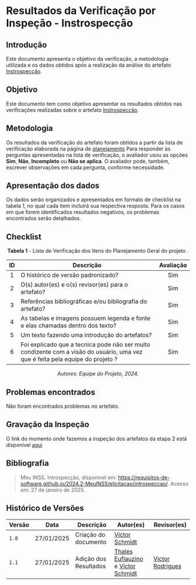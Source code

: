 # Resultados da Verificação por Inspeção - Instrospecção

## Introdução

Este documento apresenta o objetivo da verificação, a metodologia utilizada e os dados obtidos após a realização da análise do artefato [Instrospecção](https://requisitos-de-software.github.io/2024.2-MeuINSS/elicitacao/introspeccao/).

## Objetivo

Este documento tem como objetivo apresentar os resultados obtidos nas verificações realizadas sobre o artefato [Instrospecção](https://requisitos-de-software.github.io/2024.2-MeuINSS/elicitacao/introspeccao/).

## Metodologia

Os resultados da verificação do artefato foram obtidos a partir da lista de verificação elaborada na página de [planejamento](../entrega2/planej2-e2.md) Para responder às perguntas apresentadas na lista de verificação, o avaliador usou as opções **Sim**, **Não**, **Incompleto** ou **Não se aplica**. O avaliador pode, também, escrever observações em cada pergunta, conforme necessidade.

## Apresentação dos dados

Os dados serão organizados e apresentados em formato de checklist na tabela 1, no qual cada item incluirá sua respectiva resposta. Para os casos em que forem identificados resultados negativos, os problemas encontrados serão detalhados.

## Checklist

<center>

**Tabela 1** - Lista de Verificação dos Itens do Planejamento Geral do projeto .

|        ID        | Descrição                                                                                                           | Avaliação  |
| :--------------: | ------------------------------------------------------------------------------------------------------------------- | :--------: | 
| 1 | O histórico de versão padronizado? | Sim |
| 2 | O(s) autor(es) e o(s) revisor(es) para o artefato? | Sim |
| 3 | Referências bibliográficas e/ou bibliografia do artefato? | Sim |
| 4 | As tabelas e imagens possuem legenda e fonte e elas chamadas dentro dos texto? | Sim |
| 5 | Um texto fazendo uma introdução do artefatos? | Sim |
| 6 | Foi explicado que a tecnica pode não ser muito condizente com a visão do usuário, uma vez que é feita pela equipe do projeto ? | Sim |

_Autores: Equipe do Projeto, 2024._

</center>

## Problemas encontrados

Não foram encontrados problemas no artefato.

## Gravação da Inspeção

O link do momento onde fazemos a inspeção dos artefatos da etapa 2 está disponível [aqui](https://youtu.be/Ya5oS1VJNi8?t=730) 

## Bibliografia

> Meu INSS. Introspecção, disponível em: https://requisitos-de-software.github.io/2024.2-MeuINSS/elicitacao/introspeccao/. Acesso em: 27 de janeiro de 2025.

## Histórico de Versões

| Versão  | Data | Descrição | Autor(es) | Revisor(es) |
| -------- | ------ | ------ | ---------- | ---------- |
| `1.0` | 27/01/2025 | Criação do documento  | [Victor Schmidt](https://github.com/moonshinerd) |  |
| `1.1` | 27/01/2025 | Adição dos Resultados  | [Thales Euflauzino](https://github.com/thaleseuflauzino) e [Victor Schmidt](https://github.com/moonshinerd) | [Victor Rodrigues](https://github.com/ViictorHugoo) |
